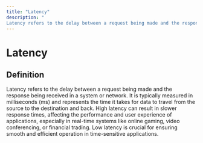 ```yaml
---
title: "Latency"
description: "
Latency refers to the delay between a request being made and the response being received in a system or network. It is typically measured in milliseconds (ms) and represents the time it takes for data to travel from the source to the destination and back. High latency can result in slower response times, affecting the performance and user experience of applications, especially in real-time systems like online gaming, video conferencing, or financial trading. Low latency is crucial for ensuring smooth and efficient operation in time-sensitive applications."
---
```


# Latency

## Definition

Latency refers to the delay between a request being made and the response being received in a system or network. It is typically measured in milliseconds (ms) and represents the time it takes for data to travel from the source to the destination and back. High latency can result in slower response times, affecting the performance and user experience of applications, especially in real-time systems like online gaming, video conferencing, or financial trading. Low latency is crucial for ensuring smooth and efficient operation in time-sensitive applications.